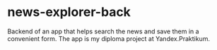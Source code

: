 # news-explorer-back
Backend of an app that helps search the news and save them in a convenient form.
The app is my diploma project at Yandex.Praktikum.
